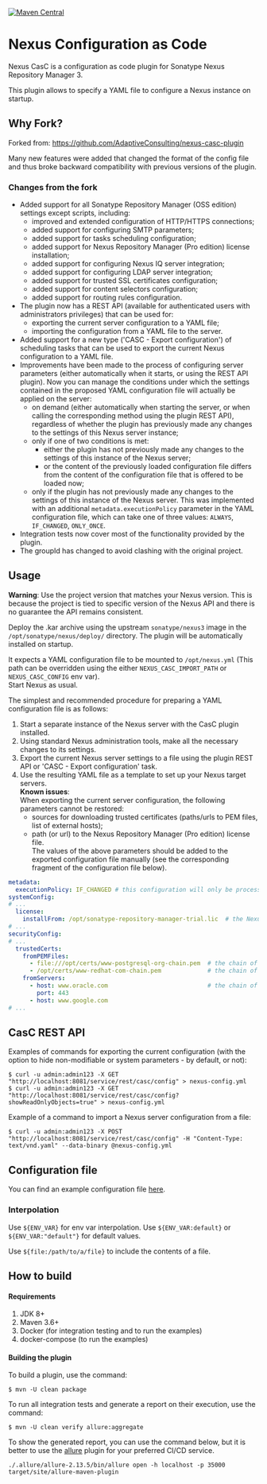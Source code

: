 [![Maven Central](https://maven-badges.herokuapp.com/maven-central/io.github.asharapov.nexus/nexus-casc-plugin/badge.png)](https://search.maven.org/artifact/io.github.asharapov.nexus/nexus-casc-plugin/)

# Nexus Configuration as Code

Nexus CasC is a configuration as code plugin for Sonatype Nexus Repository Manager 3.

This plugin allows to specify a YAML file to configure a Nexus instance on startup.

## Why Fork?

Forked from: https://github.com/AdaptiveConsulting/nexus-casc-plugin

Many new features were added that changed the format of the config file and thus broke backward compatibility 
with previous versions of the plugin.

### Changes from the fork

* Added support for all Sonatype Repository Manager (OSS edition) settings except scripts, including:
  - improved and extended configuration of HTTP/HTTPS connections;
  - added support for configuring SMTP parameters;
  - added support for tasks scheduling configuration;
  - added support for Nexus Repository Manager (Pro edition) license installation;
  - added support for configuring Nexus IQ server integration;
  - added support for configuring LDAP server integration;
  - added support for trusted SSL certificates configuration;
  - added support for content selectors configuration;
  - added support for routing rules configuration.
* The plugin now has a REST API (available for authenticated users with administrators privileges) that can be used for: 
  - exporting the current server configuration to a YAML file;
  - importing the configuration from a YAML file to the server.
* Added support for a new type ('CASC - Export configuration') of scheduling tasks that can be used to export 
the current Nexus configuration to a YAML file.
* Improvements have been made to the process of configuring server parameters (either automatically when it starts, or using the REST API plugin).
  Now you can manage the conditions under which the settings contained in the proposed YAML configuration file will actually be applied on the server:
   - on demand (either automatically when starting the server, or when calling the corresponding method using the plugin REST API),
    regardless of whether the plugin has previously made any changes to the settings of this Nexus server instance;
   - only if one of two conditions is met:
      - either the plugin has not previously made any changes to the settings of this instance of the Nexus server;
      - or the content of the previously loaded configuration file differs from the content of the configuration file that is offered to be loaded now;
   - only if the plugin has not previously made any changes to the settings of this instance of the Nexus server.
This was implemented with an additional `metadata.executionPolicy` parameter in the YAML configuration file,
which can take one of three values: `ALWAYS`, `IF_CHANGED`, `ONLY_ONCE`.
* Integration tests now cover most of the functionality provided by the plugin.
* The groupId has changed to avoid clashing with the original project.


## Usage

**Warning**: Use the project version that matches your Nexus version.
This is because the project is tied to specific version of the Nexus API and there is no guarantee
the API remains consistent.

Deploy the .kar archive using the upstream `sonatype/nexus3` image in the `/opt/sonatype/nexus/deploy/` directory.
The plugin will be automatically installed on startup.

It expects a YAML configuration file to be mounted to `/opt/nexus.yml` (This path can be overridden using the either `NEXUS_CASC_IMPORT_PATH` or `NEXUS_CASC_CONFIG` env var).  
Start Nexus as usual.

The simplest and recommended procedure for preparing a YAML configuration file is as follows:
1. Start a separate instance of the Nexus server with the CasC plugin installed.
2. Using standard Nexus administration tools, make all the necessary changes to its settings.
3. Export the current Nexus server settings to a file using the plugin REST API or 'CASC - Export configuration' task.
4. Use the resulting YAML file as a template to set up your Nexus target servers.  
**Known issues**:  
When exporting the current server configuration, the following parameters cannot be restored:
   - sources for downloading trusted certificates (paths/urls to PEM files, list of external hosts);
   - path (or url) to the Nexus Repository Manager (Pro edition) license file.  
The values of the above parameters should be added to the exported configuration file manually (see the corresponding fragment of the configuration file below).
```yaml
metadata:
  executionPolicy: IF_CHANGED # this configuration will only be processed if it was not imported earlier (or if any changes have been made to it since then) 
systemConfig:
# ...
  license:
    installFrom: /opt/sonatype-repository-manager-trial.lic  # the Nexus Repository Pro license will be installed from the specified file
# ...
securityConfig:
# ...
  trustedCerts:
    fromPEMFiles:
      - file:///opt/certs/www-postgresql-org-chain.pem  # the chain of the trusted certificates will be loaded from the specified URL
      - /opt/certs/www-redhat-com-chain.pem             # the chain of the trusted certificates will be loaded from the specified local file
    fromServers:
      - host: www.oracle.com                            # the chain of the trusted certificates will be obtained from the given server (port 443 used as default)
        port: 443
      - host: www.google.com
# ...
```


## CasC REST API

Examples of commands for exporting the current configuration (with the option to hide non-modifiable or system parameters - by default, or not):
```shell script
$ curl -u admin:admin123 -X GET "http://localhost:8081/service/rest/casc/config" > nexus-config.yml
$ curl -u admin:admin123 -X GET "http://localhost:8081/service/rest/casc/config?showReadOnlyObjects=true" > nexus-config.yml
```

Example of a command to import a Nexus server configuration from a file:
```shell script
$ curl -u admin:admin123 -X POST "http://localhost:8081/service/rest/casc/config" -H "Content-Type: text/vnd.yaml" --data-binary @nexus-config.yml
```


## Configuration file

You can find an example configuration file [here](./examples/nexus-demo.yml).

### Interpolation

Use `${ENV_VAR}` for env var interpolation. Use `${ENV_VAR:default}` or `${ENV_VAR:"default"}` for default values.

Use `${file:/path/to/a/file}` to include the contents of a file.


## How to build

#### Requirements
1. JDK 8+
2. Maven 3.6+
3. Docker (for integration testing and to run the examples)
4. docker-compose (to run the examples)

#### Building the plugin

To build a plugin, use the command:
```shell script
$ mvn -U clean package
```

To run all integration tests and generate a report on their execution, use the command:
```shell script
$ mvn -U clean verify allure:aggregate
```

To show the generated report, you can use the command below, but it is better to use the [allure](http://allure.qatools.ru/) plugin for your preferred CI/CD service.
```shell script
./.allure/allure-2.13.5/bin/allure open -h localhost -p 35000 target/site/allure-maven-plugin
```

